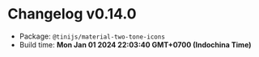 # Changelog v0.14.0

- Package: `@tinijs/material-two-tone-icons`
- Build time: **Mon Jan 01 2024 22:03:40 GMT+0700 (Indochina Time)**

